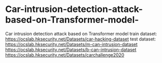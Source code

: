 # Car-intrusion-detection-attack-based-on-Transformer-model-
Car intrusion detection attack based on Transformer model 
train dataset: https://ocslab.hksecurity.net/Datasets/car-hacking-dataset
test dataset: https://ocslab.hksecurity.net/Datasets/m-can-intrusion-dataset
https://ocslab.hksecurity.net/Datasets/b-can-intrusion-dataset
https://ocslab.hksecurity.net/Datasets/carchallenge2020
